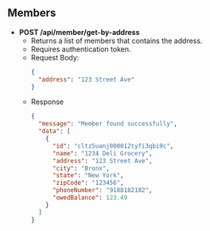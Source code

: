 ## Members

- **POST /api/member/get-by-address**
  - Returns a list of members that contains the address.
  - Requires authentication token.
  - Request Body:
    ```json
    {
      "address": "123 Street Ave"
    }
    ```
  - Response
    ```json
    {
      "message": "Member found successfully",
      "data": [
        {
          "id": "cltz5uanj000012tyfi3qbi9c",
          "name": "1234 Deli Grocery",
          "address": "123 Street Ave",
          "city": "Bronx",
          "state": "New York",
          "zipCode": "123456",
          "phoneNumber": "9188182182",
          "owedBalance": 123.49
        }
      ]
    }
    ```
